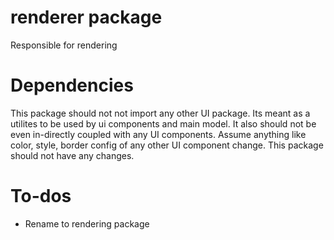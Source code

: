 # renderer package
Responsible for rendering

# Dependencies
This package should not not import any other UI package. Its meant as a utilites to be used by ui components and main model. 
It also should not be even in-directly coupled with any UI components. Assume anything like color, style, border config of any other UI component change. This package should not have any changes.

# To-dos
- Rename to rendering package